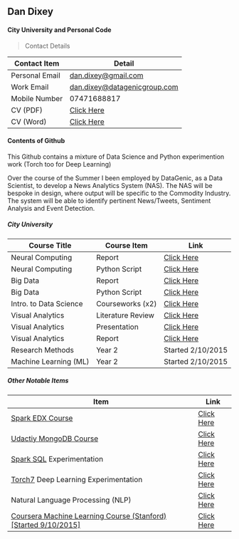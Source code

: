 ## Dan Dixey
#### City University and Personal Code

> Contact Details

Contact Item | Detail
------------- | -------------
Personal Email | dan.dixey@gmail.com
Work Email | dan.dixey@datagenicgroup.com
Mobile Number | 07471688817
CV (PDF) | [Click Here](https://github.com/dandxy89/CityUniversity2014/blob/master/Daniel_Dixey/Daniel_Dixey_CV.docx?raw=true)
CV (Word) | [Click Here](https://github.com/dandxy89/CityUniversity2014/blob/master/Daniel_Dixey/Daniel_Dixey_CV.pdf)

#### Contents of Github

This Github contains a mixture of Data Science and Python experimention work (Torch too for Deep Learning)

Over the course of the Summer I been employed by DataGenic, as a Data Scientist, to develop a News Analytics System (NAS). The NAS will be bespoke in design, where output will be specific to the Commodity Industry. The system will be able to identify pertinent News/Tweets, Sentiment Analysis and Event Detection.

##### City University

Course Title | Course Item | Link
------------- | ------------- | -------------
Neural Computing | Report | [Click Here](https://github.com/dandxy89/CityUniversity2014/blob/master/Neural_Networking/Coursework/INM427_Neural_Computing_Daniel_Dixey_James_Muller.pdf)
Neural Computing | Python Script | [Click Here](https://github.com/dandxy89/CityUniversity2014/blob/master/Neural_Networking/Coursework/Bank_Marketing/Neural_Computing/Python/Neural_Computing_Coursework.py)
Big Data | Report | [Click Here](https://github.com/dandxy89/CityUniversity2014/blob/master/Big_Data/Coursework/Text_Classification_ackf415.pdf)
Big Data | Python Script | [Click Here](https://github.com/dandxy89/CityUniversity2014/blob/master/Big_Data/Coursework/ackf415-Lewes-TextFull.py)
Intro. to Data Science | Courseworks (x2) | [Click Here](https://github.com/dandxy89/CityUniversity2014/tree/master/Introduction_to_Data_Science/Coursework)
Visual Analytics | Literature Review | [Click Here](https://github.com/dandxy89/CityUniversity2014/blob/master/Visual_Analytics/Literature%20Review/Literature_review_28_Feb_2015.pdf)
Visual Analytics | Presentation | [Click Here](https://github.com/dandxy89/CityUniversity2014/blob/master/Visual_Analytics/Presentation/Visual_Analytics_Powerpoint.pdf)
Visual Analytics | Report | [Click Here](https://github.com/dandxy89/CityUniversity2014/blob/master/Visual_Analytics/Visual_Analytics_Report_23_5_2015.docx?raw=true)
Research Methods | Year 2 | Started 2/10/2015
Machine Learning (ML) | Year 2 | Started 2/10/2015

##### Other Notable Items

Item | Link
------------- | -------------
[Spark EDX Course](https://www.edx.org/course/introduction-big-data-apache-spark-uc-berkeleyx-cs100-1x) | [Click Here](https://github.com/dandxy89/CityUniversity2014/tree/master/Spark_Course_EDX)
[Udactiy MongoDB Course](https://www.udacity.com/course/data-wrangling-with-mongodb--ud032) | [Click Here](https://github.com/dandxy89/CityUniversity2014/tree/master/Mongodb_NoSQL/Udacity)
[Spark SQL](http://spark.apache.org/sql/) Experimentation | [Click Here](https://github.com/dandxy89/CityUniversity2014/tree/master/Spark_SQL)
[Torch7](http://torch.ch/) Deep Learning Experimentation | [Click Here](https://github.com/dandxy89/CityUniversity2014/tree/master/Torch_7_Learning)
Natural Language Processing (NLP) | [Click Here](https://github.com/dandxy89/CityUniversity2014/tree/master/NLP)
[Coursera Machine Learning Course (Stanford)[Started 9/10/2015]](https://www.asp.org/education/EffectivePresentations.pdf) | [Click Here](https://github.com/dandxy89/CityUniversity2014/tree/master/Machine_Learning)
